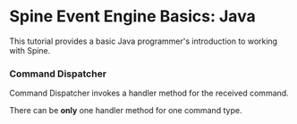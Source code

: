# Spine Event Engine Basics: Java

<p class="lead">This tutorial provides a basic Java programmer's introduction to working with Spine. </p>

### Command Dispatcher
Command Dispatcher invokes a handler method for the received command.

There can be **only** one handler method for one command type.




